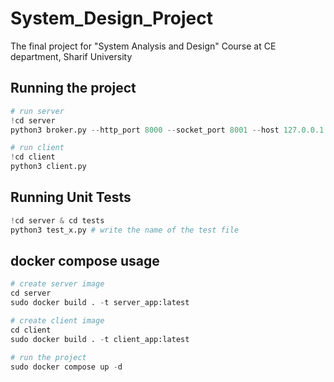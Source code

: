# System_Design_Project
The final project for "System Analysis and Design" Course at CE department, Sharif University

## Running the project
```python
# run server
!cd server
python3 broker.py --http_port 8000 --socket_port 8001 --host 127.0.0.1
```
```python
# run client
!cd client
python3 client.py
```
## Running Unit Tests
```python
!cd server & cd tests
python3 test_x.py # write the name of the test file
```
## docker compose usage

```python
# create server image
cd server
sudo docker build . -t server_app:latest
```

```python
# create client image
cd client
sudo docker build . -t client_app:latest
```
```python
# run the project
sudo docker compose up -d
```

